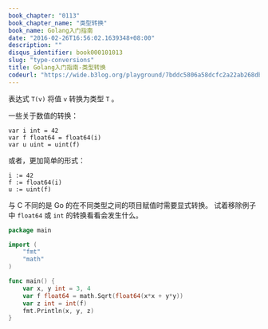 ```yaml
---
book_chapter: "0113"
book_chapter_name: "类型转换"
book_name: Golang入门指南
date: "2016-02-26T16:56:02.1639348+08:00"
description: ""
disqus_identifier: book000101013
slug: "type-conversions"
title: Golang入门指南-类型转换
codeurl: "https://wide.b3log.org/playground/7bddc5806a58dcfc2a22ab268db675dc.go"
---
```


表达式 `T(v)` 将值 `v` 转换为类型 `T` 。

一些关于数值的转换：

	var i int = 42
	var f float64 = float64(i)
	var u uint = uint(f)

或者，更加简单的形式：

	i := 42
	f := float64(i)
	u := uint(f)

与 C 不同的是 Go 的在不同类型之间的项目赋值时需要显式转换。
试着移除例子中 `float64` 或 `int` 的转换看看会发生什么。

```Go
package main

import (
	"fmt"
	"math"
)

func main() {
	var x, y int = 3, 4
	var f float64 = math.Sqrt(float64(x*x + y*y))
	var z int = int(f)
	fmt.Println(x, y, z)
}

```


